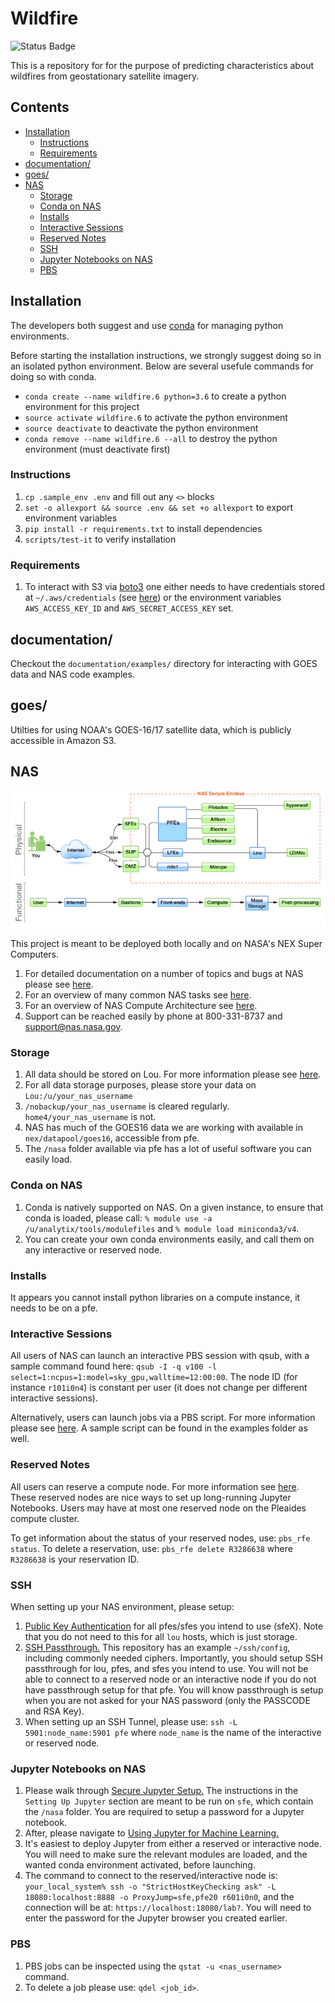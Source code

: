 # Wildfire

![Status Badge](https://github.com/joyprojects/wildfire/workflows/CI/badge.svg)

This is a repository for for the purpose of predicting characteristics about wildfires from
geostationary satellite imagery.

## Contents

- [Installation](#Installation)
  - [Instructions](#Instructions)
  - [Requirements](#Requirements)
- [documentation/](#documentation/)
- [goes/](#goes/)
- [NAS](#NAS)
  - [Storage](#Storage)
  - [Conda on NAS](#Conda-on-NAS)
  - [Installs](#Installs)
  - [Interactive Sessions](#Interactive-Sessions)
  - [Reserved Notes](#Reserved-Notes)
  - [SSH](#SSH)
  - [Jupyter Notebooks on NAS](#Jupyter-Notebooks-on-NAS)
  - [PBS](#PBS)

## Installation

The developers both suggest and use [conda](https://www.anaconda.com/distribution/) for
managing python environments.

Before starting the installation instructions, we strongly suggest doing so in an isolated
python environment. Below are several usefule commands for doing so with conda.

- `conda create --name wildfire.6 python=3.6` to create a python environment for this project
- `source activate wildfire.6` to activate the python environment
- `source deactivate` to deactivate the python environment
- `conda remove --name wildfire.6 --all` to destroy the python environment (must deactivate first)

### Instructions

1. `cp .sample_env .env` and fill out any `<>` blocks
1. `set -o allexport && source .env && set +o allexport` to export environment variables
1. `pip install -r requirements.txt` to install dependencies
1. `scripts/test-it` to verify installation

### Requirements

1. To interact with S3 via [boto3](https://boto3.amazonaws.com/v1/documentation/api/latest/index.html)
one either needs to have credentials stored at `~/.aws/credentials` (see [here](https://boto3.amazonaws.com/v1/documentation/api/latest/guide/configuration.html#shared-credentials-file)) or the environment variables
`AWS_ACCESS_KEY_ID` and `AWS_SECRET_ACCESS_KEY` set.

## documentation/

Checkout the `documentation/examples/` directory for interacting with GOES data and NAS code examples.

## goes/

Utilties for using NOAA's GOES-16/17 satellite data, which is publicly accessible in Amazon S3.

## NAS

![alt text](documentation/nas_server_structure.jpg)

This project is meant to be deployed both locally and on NASA's NEX Super Computers.

1. For detailed documentation on a number of topics and bugs at NAS please see [here](https://www.nas.nasa.gov/hecc/support/kb/).
1. For an overview of many common NAS tasks see [here](https://www.nas.nasa.gov/hecc/support/kb/basic-tasks_264.html).
1. For an overview of NAS Compute Architecture see [here](https://www.nas.nasa.gov/hecc/support/kb/hpc-environment-overview_25.html).
1. Support can be reached easily by phone at 800-331-8737 and <support@nas.nasa.gov>.

### Storage

1. All data should be stored on Lou. For more information please see [here](https://www.nas.nasa.gov/hecc/support/kb/the-lou-mass-storage-system_371.html).
1. For all data storage purposes, please store your data on `Lou:/u/your_nas_username`
1. `/nobackup/your_nas_username` is cleared regularly. `home4/your_nas_username` is not.
1. NAS has much of the GOES16 data we are working with available in `nex/datapool/goes16`, accessible from pfe.
1. The `/nasa` folder available via pfe has a lot of useful software you can easily load.

### Conda on NAS

1. Conda is natively supported on NAS. On a given instance, to ensure that conda is loaded, please call:
`% module use -a /u/analytix/tools/modulefiles` and `% module load miniconda3/v4`.
1. You can create your own conda environments easily, and call them on any interactive or reserved node.

### Installs

It appears you cannot install python libraries on a compute instance, it needs to be on a pfe.

### Interactive Sessions

All users of NAS can launch an interactive PBS session with qsub, with a sample command found here:
`qsub -I -q v100 -l select=1:ncpus=1:model=sky_gpu,walltime=12:00:00`. The node ID (for instance `r101i0n4`) is constant
per user (it does not change per different interactive sessions).

Alternatively, users can launch jobs via a PBS script. For more information please see [here](https://www.nas.nasa.gov/hecc/support/kb/using-conda-environments-for-machine-learning_557.html).
A sample script can be found in the examples folder as well.

### Reserved Notes

All users can reserve a compute node. For more information see [here](https://www.nas.nasa.gov/hecc/support/kb/reserving-a-dedicated-compute-node_556.html).
These reserved nodes are nice ways to set up long-running Jupyter Notebooks. Users may have at most one reserved node on the Pleaides compute cluster.

To get information about the status of your reserved nodes, use: `pbs_rfe status`.
To delete a reservation, use: `pbs_rfe delete R3286638` where `R3286638` is your reservation ID.

### SSH

When setting up your NAS environment, please setup:

1. [Public Key Authentication](https://www.nas.nasa.gov/hecc/support/kb/setting-up-public-key-authentication_230.html)
for all pfes/sfes you intend to use (sfeX). Note that you do not need to this for all `lou` hosts, which is just storage.
1. [SSH Passthrough.](https://www.nas.nasa.gov/hecc/support/kb/setting-up-ssh-passthrough_232.html)
This repository has an example `~/ssh/config`, including commonly needed ciphers. Importantly, you should setup
SSH passthrough for lou, pfes, and sfes you intend to use. You will not be able to connect to a reserved node or an
interactive node if you do not have passthrough setup for that pfe. You will know passthrough is setup when you are not
asked for your NAS password (only the PASSCODE and RSA Key).
1. When setting up an SSH Tunnel, please use: `ssh -L 5901:node_name:5901 pfe` where `node_name` is the name of the
interactive or reserved node.

### Jupyter Notebooks on NAS

1. Please walk through [Secure Jupyter Setup.](https://www.nas.nasa.gov/hecc/support/kb/secure-setup-for-using-jupyter-notebook-on-hecc-systems_576.html)
The instructions in the `Setting Up Jupyter` section are meant to be run on `sfe`, which contain the `/nasa`
folder. You are required to setup a password for a Jupyter notebook.
1. After, please navigate to [Using Jupyter for Machine Learning.](https://www.nas.nasa.gov/hecc/support/kb/using-jupyter-notebook-for-machine-learning_602.html)
1. It's easiest to deploy Jupyter from either a reserved or interactive node. You will need to make sure the relevant
modules are loaded, and the wanted conda environment activated, before launching.
1. The command to connect to the reserved/interactive node is: `your_local_system% ssh -o "StrictHostKeyChecking ask" -L 18080:localhost:8888
-o ProxyJump=sfe,pfe20 r601i0n0`, and the connection will be at: `https://localhost:18080/lab?`. You will need to enter
the password for the Jupyter browser you created earlier.

### PBS

1. PBS jobs can be inspected using the `qstat -u <nas_username>` command.
1. To delete a job please use: `qdel <job_id>`.
